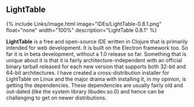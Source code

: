 
## LightTable
{% include Links/image.html image="IDEs/LightTable-0.8.1.png" float="none" width="100%" description="LightTable 0.8.1" %}

**LightTable** is a free and open-source IDE written in Clojure that is primarily intended for web development. It is built on the Electron framework too. So far it is in beta development, without a 1.0 release so far. Something that is unique about it is that it is fairly architecture-independent with an official binary tarball released for each new version that supports both 32-bit and 64-bit architectures. I have created a cross-distribution installer for LightTable on Linux and the major drama with installing it, in my opinion, is getting the dependencies. These dependencies are usually fairly old and out-dated (like the system library libudev.so.0) and hence can be challenging to get on newer distributions. 
